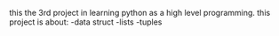 this the 3rd project in learning python as a high level programming.
this project is about:
-data struct
-lists
-tuples

